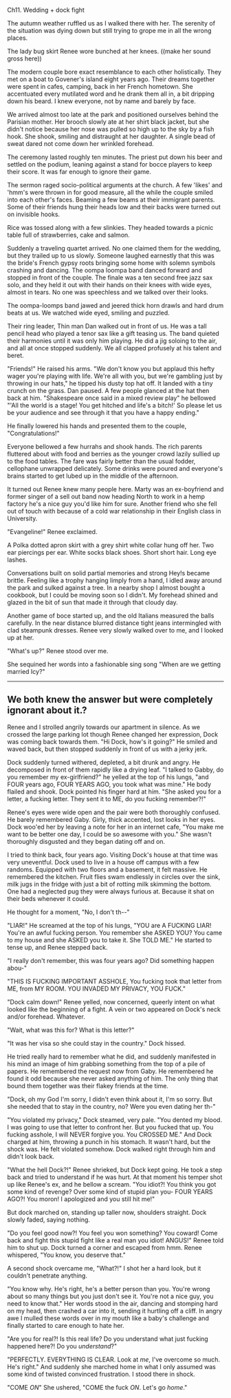 Ch11. Wedding + dock fight







The autumn weather ruffled us as I walked there with her. The serenity of the situation was dying down but still trying to grope me in all the wrong places.

The lady bug skirt Renee wore bunched at her knees. ((make her sound gross here))

The modern couple bore exact resemblance to each other holistically. They met on a boat to Govener's island eight years ago. Their dreams together were spent in cafes, camping, back in her French hometown. She accentuated every mutilated word and he drank them all in, a bit dripping down his beard. I knew everyone, not by name and barely by face.

We arrived almost too late at the park and positioned ourselves behind the Parisian mother. Her brooch slowly ate at her shirt black jacket, but she didn't notice because her nose was pulled so high up to the sky by a fish hook. She shook, smiling and distraught at her daughter. A single bead of sweat dared not come down her wrinkled forehead.

The ceremony lasted roughly ten minutes. The priest put down his beer and settled on the podium, leaning against a stand for bocce players to keep their score. It was far enough to ignore their game.

The sermon raged socio-political arguments at the church. A few 'likes' and 'hmm's were thrown in for good measure, all the while the couple smiled into each other's faces. Beaming a few beams at their immigrant parents. Some of their friends hung their heads low and their backs were turned out on invisible hooks.

Rice was tossed along with a few slinkies. They headed towards a picnic table full of strawberries, cake and salmon.

Suddenly a traveling quartet arrived. No one claimed them for the wedding, but they trailed up to us slowly. Someone laughed earnestly that this was the bride's French gypsy roots bringing some home with solemn symbols crashing and dancing. The oompa loompa band danced forward and stopped in front of the couple. The finale was a ten second free jazz sax solo, and they held it out with their hands on their knees with wide eyes, almost in tears. No one was speechless and we talked over their looks.





The oompa-loomps band jawed and jeered thick horn drawls and hard drum beats at us. We watched wide eyed, smiling and puzzled.

Their ring leader, Thin man Dan walked out in front of us. He was a tall pencil head who played a tenor sax like a gift teasing us. The band quieted their harmonies until it was only him playing. He did a jig soloing to the air, and all at once stopped suddenly. We all clapped profusely at his talent and beret.

"Friends!" He raised his arms. "We don't know you but applaud this hefty wager you're playing with life. We're all with you, but we're gambling just by throwing in our hats," he tipped his dusty top hat off. It landed with a tiny crunch on the grass. Dan paused. A few people glanced at the hat then back at him. "Shakespeare once said in a mixed review play" he bellowed "'All the world is a stage! You get hitched and life's a bitch!' So please let us be your audience and see through it that you have a happy ending."

He finally lowered his hands and presented them to the couple, "Congratulations!"

Everyone bellowed a few hurrahs and shook hands. The rich parents fluttered about with food and berries as the younger crowd lazily sullied up to the food tables. The fare was fairly better than the usual fodder, cellophane unwrapped delicately. Some drinks were poured and everyone's brains started to get lubed up in the middle of the afternoon.

It turned out Renee knew many people here. Marty was an ex-boyfriend and former singer of a sell out band now heading North to work in a hemp factory he's a nice guy you'd like him for sure. Another friend who she fell out of touch with because of a cold war relationship in their English class in University.

"Evangeline!" Renee exclaimed.

A Polka dotted apron skirt with a grey shirt white collar hung off her. Two ear piercings per ear. White socks black shoes. Short short hair. Long eye lashes.







Conversations built on solid partial memories and strong Hey!s became brittle. Feeling like a trophy hanging limply from a hand, I idled away around the park and sulked against a tree. In a nearby shop I almost bought a cookbook, but I could be moving soon so I didn't. My forehead shined and glazed in the bit of sun that made it through that cloudy day.

Another game of boce started up, and the old Italians measured the balls carefully. In the near distance blurred distance tight jeans intermingled with clad steampunk dresses. Renee very slowly walked over to me, and I looked up at her.

"What's up?" Renee stood over me.







She sequined her words into a fashionable sing song "When are we getting married Icy?"


---
We both knew the answer but were completely ignorant about it.?
---











Renee and I strolled angrily towards our apartment in silence. As we crossed the large parking lot though Renee changed her expression, Dock was coming back towards them. "Hi Dock, how's it going?" He smiled and waved back, but then stopped suddenly in front of us with a jerky jerk.

Dock suddenly turned withered, depleted, a bit drunk and angry. He decomposed in front of them rapidly like a drying leaf. "I talked to Gabby, do you remember my ex-girlfriend?" he yelled at the top of his lungs, "and FOUR years ago, FOUR YEARS AGO, you took what was mine." He body flailed and shook. Dock pointed his finger hard at him. "She asked you for a letter, a fucking letter. They sent it to ME, do you fucking remember?!"

Renee's eyes were wide open and the pair were both thoroughly confused. He barely remembered Gaby. Girly, thick accented, lost looks in her eyes. Dock woo'ed her by leaving a note for her in an internet cafe, "You make me want to be better one day, I could be so awesome with you." She wasn't thoroughly disgusted and they began dating off and on.

I tried to think back, four years ago. Visiting Dock's house at that time was very uneventful. Dock used to live in a house off campus with a few randoms. Equipped with two floors and a basement, it felt massive. He remembered the kitchen. Fruit flies swam endlessly in circles over the sink, milk jugs in the fridge with just a bit of rotting milk skimming the bottom. One had a neglected pug they were always furious at. Because it shat on their beds whenever it could.

He thought for a moment, "No, I don't th--"

"LIAR!" He screamed at the top of his lungs, "YOU are A FUCKING LIAR! You're an awful fucking person. You remember she ASKED YOU? You came to my house and she ASKED you to take it. She TOLD ME." He started to tense up, and Renee stepped back.

"I really don't remember, this was four years ago? Did something happen abou-"

"THIS IS FUCKING IMPORTANT ASSHOLE, You fucking took that letter from ME, from MY ROOM. YOU INVADED MY PRIVACY, YOU FUCK."

"Dock calm down!" Renee yelled, now concerned, queerly intent on what looked like the beginning of a fight. A vein or two appeared on Dock's neck and/or forehead. Whatever.

"Wait, what was this for? What is this letter?"

"It was her visa so she could stay in the country." Dock hissed.

He tried really hard to remember what he did, and suddenly manifested in his mind an image of him grabbing something from the top of a pile of papers. He remembered the request now from Gaby. He remembered he found it odd because she never asked anything of him. The only thing that bound them together was their flakey friends at the time.

"Dock, oh my God I'm sorry, I didn't even think about it, I'm so sorry. But she needed that to stay in the country, no? Were you even dating her th-"

"You violated my privacy," Dock steamed, very pale. "You dented my blood. I was going to use that letter to confront her. But you fucked that up. You fucking asshole, I will NEVER forgive you. You CROSSED ME." And Dock charged at him, throwing a punch in his stomach. It wasn't hard, but the shock was. He felt violated somehow. Dock walked right through him and didn't look back.

"What the hell Dock?!" Renee shrieked, but Dock kept going. He took a step back and tried to understand if he was hurt. At that moment his temper shot up like Renee's ex, and he bellow a scream. "You idiot?! You think you got some kind of revenge? Over some kind of stupid plan you- FOUR YEARS AGO?! You moron! I apologized and you still hit me!"

But dock marched on, standing up taller now, shoulders straight. Dock slowly faded, saying nothing.

"Do you feel good now?! You feel you won something? You coward! Come back and fight this stupid fight like a real man you idiot! ANGUS!" Renee told him to shut up. Dock turned a corner and escaped from hmm. Renee whispered, "You know, you deserve that."

A second shock overcame me, "What?!" I shot her a hard look, but it couldn't penetrate anything.

"You know why. He's right, he's a better person than you. You're wrong about so many things but you just don't see it. You're not a nice guy, you need to know that." Her words stood in the air, dancing and stomping hard on my head, then crashed a car into it, sending it hurtling off a cliff. In angry awe I mulled these words over in my mouth like a baby's challenge and finally started to care enough to hate her.

"Are you for real?! Is this real life? Do you understand what just fucking happened here?! Do you _understand_?"

"PERFECTLY. EVERYTHING IS CLEAR. Look at _me_, I've overcome so much. He's right." And suddenly she marched home in what I only assumed was some kind of twisted convinced frustration. I stood there in shock.

"COME _ON_" She ushered, "COME the fuck _ON_. Let's go _home_."
